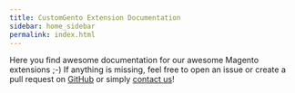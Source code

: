 ```yaml
---
title: CustomGento Extension Documentation
sidebar: home_sidebar
permalink: index.html
---
```



Here you find awesome documentation for our awesome Magento extensions ;-) If anything is missing, feel free to open an issue or create a pull request on [GitHub](https://github.com/customgento/docs/) or simply [contact us](http://customgento.com/)!
